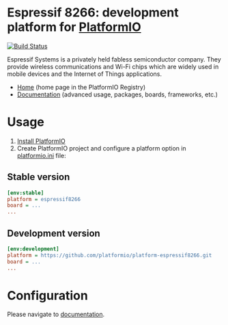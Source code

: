 # Espressif 8266: development platform for [PlatformIO](http://platformio.org)

[![Build Status](https://github.com/platformio/platform-espressif8266/workflows/Examples/badge.svg)](https://github.com/platformio/platform-espressif8266/actions)

Espressif Systems is a privately held fabless semiconductor company. They provide wireless communications and Wi-Fi chips which are widely used in mobile devices and the Internet of Things applications.

* [Home](https://registry.platformio.org/platforms/platformio/espressif8266) (home page in the PlatformIO Registry)
* [Documentation](https://docs.platformio.org/page/platforms/espressif8266.html) (advanced usage, packages, boards, frameworks, etc.)

# Usage

1. [Install PlatformIO](http://platformio.org)
2. Create PlatformIO project and configure a platform option in [platformio.ini](https://docs.platformio.org/page/projectconf.html) file:

## Stable version

```ini
[env:stable]
platform = espressif8266
board = ...
...
```

## Development version

```ini
[env:development]
platform = https://github.com/platformio/platform-espressif8266.git
board = ...
...
```

# Configuration

Please navigate to [documentation](https://docs.platformio.org/page/platforms/espressif8266.html).
